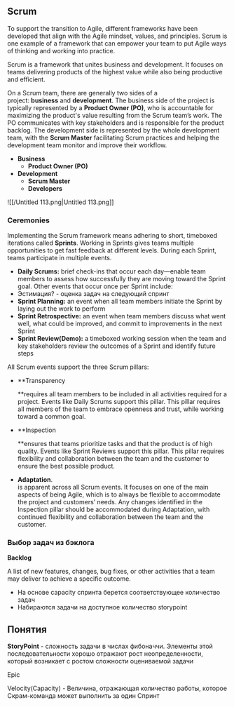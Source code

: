 ## **Scrum**

To support the transition to Agile, different frameworks have been developed that align with the Agile mindset, values, and principles. Scrum is one example of a framework that can empower your team to put Agile ways of thinking and working into practice.

Scrum is a framework that unites business and development. It focuses on teams delivering products of the highest value while also being productive and efficient.

On a Scrum team, there are generally two sides of a project: **business** and **development**. The business side of the project is typically represented by a **Product Owner (PO)**, who is accountable for maximizing the product's value resulting from the Scrum team’s work. The PO communicates with key stakeholders and is responsible for the product backlog. The development side is represented by the whole development team, with the **Scrum Master** facilitating Scrum practices and helping the development team monitor and improve their workflow.

- **Business** 
    - **Product Owner (PO)**
- **Development**
    - **Scrum Master**
    - **Developers**

![[/Untitled 113.png|Untitled 113.png]]

### **Ceremonies**

  

Implementing the Scrum framework means adhering to short, timeboxed iterations called **Sprints**. Working in Sprints gives teams multiple opportunities to get fast feedback at different levels. During each Sprint, teams participate in multiple events. 

- **Daily Scrums:** brief check-ins that occur each day—enable team members to assess how successfully they are moving toward the Sprint goal. Other events that occur once per Sprint include:
- Эстимация? - оценка задач на следующий спринт
- **Sprint Planning:** an event when all team members initiate the Sprint by laying out the work to perform
- **Sprint Retrospective:** an event when team members discuss what went well, what could be improved, and commit to improvements in the next Sprint
- **Sprint Review(Demo):** a timeboxed working session when the team and key stakeholders review the outcomes of a Sprint and identify future steps

All Scrum events support the three Scrum pillars:

- **Transparency  
      
    **requires all team members to be included in all activities required for a project. Events like Daily Scrums support this pillar. This pillar requires all members of the team to embrace openness and trust, while working toward a common goal.
- **Inspection  
      
    **ensures that teams prioritize tasks and that the product is of high quality. Events like Sprint Reviews support this pillar. This pillar requires flexibility and collaboration between the team and the customer to ensure the best possible product.
- **Adaptation**.  
    is apparent across all Scrum events. It focuses on one of the main aspects of being Agile, which is to always be flexible to accommodate the project and customers’ needs. Any changes identified in the Inspection pillar should be accommodated during Adaptation, with continued flexibility and collaboration between the team and the customer.  
    

### **Выбор задач из бэклога**

**Backlog**

A list of new features, changes, bug fixes, or other activities that a team may deliver to achieve a specific outcome.

- На основе capacity спринта берется соответствующее количество задач
- Набираются задачи на доступное количество storypoint

## **Понятия**

**StoryPoint** - сложность задачи в числах фибоначчи. Элементы этой последовательности хорошо отражают рост неопределенности, который возникает с ростом сложности оцениваемой задачи

Epic

Velocity(Capacity) - Величина, отражающая количество работы, которое Скрам-команда может выполнить за один Спринт